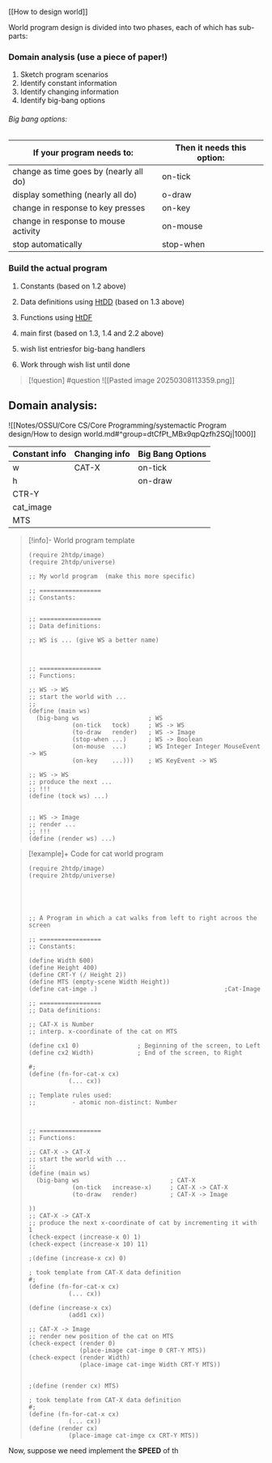 [[How to design world]]




World program design is divided into two phases, each of which has sub-parts:

###  Domain analysis (use a piece of paper!)
1. Sketch program scenarios
2. Identify constant information
3. Identify changing information
4. Identify big-bang options
###### Big bang options:

| If your program needs to:              | Then it needs this option: |
| -------------------------------------- | -------------------------- |
| change as time goes by (nearly all do) | on-tick                    |
| display something (nearly all do)      | o-draw                     |
| change in response to key presses      | on-key                     |
| change in response to mouse activity   | on-mouse                   |
| stop automatically                     | stop-when                  |

### Build the actual program
1. Constants (based on 1.2 above)
2. Data definitions using [HtDD](https://courses.edx.org/courses/course-v1:UBCx+SPD1x+2T2015/77860a93562d40bda45e452ea064998b/?_gl=1*7trowx*_gcl_au*MzY3NTM0NDQ3LjE3NDA4ODU0Nzk.*_ga*MTEyMTM3MjMwNC4xNzQwODg1NDc5*_ga_D3KS4KMDT0*MTc0MTM0OTY4OS42LjEuMTc0MTM0OTc1Mi41Ny4wLjA.#HtDD) (based on 1.3 above)
3. Functions using [HtDF](https://courses.edx.org/courses/course-v1:UBCx+SPD1x+2T2015/77860a93562d40bda45e452ea064998b/?_gl=1*7trowx*_gcl_au*MzY3NTM0NDQ3LjE3NDA4ODU0Nzk.*_ga*MTEyMTM3MjMwNC4xNzQwODg1NDc5*_ga_D3KS4KMDT0*MTc0MTM0OTY4OS42LjEuMTc0MTM0OTc1Mi41Ny4wLjA.#HtDF)
4. main first (based on 1.3, 1.4 and 2.2 above)
5. wish list entriesfor big-bang handlers

6. Work through wish list until done


> [!question] 
> #question
> ![[Pasted image 20250308113359.png]] 
## Domain analysis: 

![[Notes/OSSU/Core CS/Core Programming/systemactic Program design/How to design world.md#^group=dtCfPt_MBx9qpQzfh2SQj|1000]]

| Constant info | Changing info | Big Bang Options |
| ------------- | ------------- | ---------------- |
| w             | CAT-X         | on-tick          |
| h             |               | on-draw          |
| CTR-Y         |               |                  |
| cat_image     |               |                  |
| MTS           |               |                  |


> [!info]- World program template
> ```
> (require 2htdp/image)
> (require 2htdp/universe)
> 
> ;; My world program  (make this more specific)
> 
> ;; =================
> ;; Constants:
> 
> 
> ;; =================
> ;; Data definitions:
> 
> ;; WS is ... (give WS a better name)
> 
> 
> 
> ;; =================
> ;; Functions:
> 
> ;; WS -> WS
> ;; start the world with ...
> ;; 
> (define (main ws)
>   (big-bang ws                   ; WS
>             (on-tick   tock)     ; WS -> WS
>             (to-draw   render)   ; WS -> Image
>             (stop-when ...)      ; WS -> Boolean
>             (on-mouse  ...)      ; WS Integer Integer MouseEvent -> WS
>             (on-key    ...)))    ; WS KeyEvent -> WS
> 
> ;; WS -> WS
> ;; produce the next ...
> ;; !!!
> (define (tock ws) ...)
> 
> 
> ;; WS -> Image
> ;; render ... 
> ;; !!!
> (define (render ws) ...)
> ```

> [!example]+ Code for cat world program
> ```
> (require 2htdp/image)
> (require 2htdp/universe)
> 
> 
> 
> 
> 
> ;; A Program in which a cat walks from left to right acroos the screen
> 
> ;; =================
> ;; Constants:
> 
> (define Width 600)
> (define Height 400)
> (define CRT-Y (/ Height 2))
> (define MTS (empty-scene Width Height))
> (define cat-imge .)                                   ;Cat-Image
> 
> ;; =================
> ;; Data definitions:
> 
> ;; CAT-X is Number
> ;; interp. x-coordinate of the cat on MTS
> 
> (define cx1 0)                ; Beginning of the screen, to Left
> (define cx2 Width)            ; End of the screen, to Right
> 
> #;
> (define (fn-for-cat-x cx)
>            (... cx))
>            
> ;; Template rules used:
> ;;          - atomic non-distinct: Number
> 
> 
> 
> ;; =================
> ;; Functions:
> 
> ;; CAT-X -> CAT-X
> ;; start the world with ...
> ;; 
> (define (main ws)
>   (big-bang ws                         ; CAT-X
>             (on-tick   increase-x)     ; CAT-X -> CAT-X
>             (to-draw   render)         ; CAT-X -> Image
>          
> ))
> ;; CAT-X -> CAT-X
> ;; produce the next x-coordinate of cat by incrementing it with 1
> (check-expect (increase-x 0) 1)
> (check-expect (increase-x 10) 11)
> 
> ;(define (increase-x cx) 0)
> 
> ; took template from CAT-X data definition
> #;
> (define (fn-for-cat-x cx)
>            (... cx))
> 
> (define (increase-x cx)
>            (add1 cx))
> 
> ;; CAT-X -> Image
> ;; render new position of the cat on MTS 
> (check-expect (render 0)
>               (place-image cat-imge 0 CRT-Y MTS))
> (check-expect (render Width)
>               (place-image cat-imge Width CRT-Y MTS))
> 
> 
> ;(define (render cx) MTS)
> 
> ; took template from CAT-X data definition
> #;
> (define (fn-for-cat-x cx)
>            (... cx))
> (define (render cx)
>            (place-image cat-imge cx CRT-Y MTS))
> ```

Now, suppose we need implement the **SPEED** of th